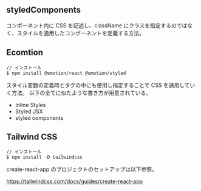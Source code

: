 ## styledComponents

コンポーネント内に CSS を記述し、className にクラスを指定するのではなく、スタイルを適用したコンポーネントを定義する方法。

## Ecomtion

```
// インストール
$ npm install @emotion/react @emotion/styled
```

スタイル変数の定義時とタグの中にも使用し指定することで CSS を適用していく方法。
以下の全てに似たような書き方が用意されている。

- Inline Styles
- Styled JSX
- styled components

## Tailwind CSS

```
// インストール
$ npm install -D tailwindcss
```

create-react-app のプロジェクトのセットアップは以下参照。

https://tailwindcss.com/docs/guides/create-react-app
